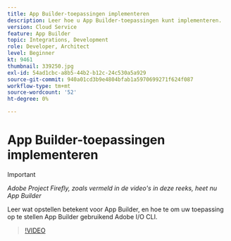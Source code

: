 ```yaml
---
title: App Builder-toepassingen implementeren
description: Leer hoe u App Builder-toepassingen kunt implementeren.
version: Cloud Service
feature: App Builder
topic: Integrations, Development
role: Developer, Architect
level: Beginner
kt: 9461
thumbnail: 339250.jpg
exl-id: 54ad1cbc-a8b5-44b2-b12c-24c530a5a929
source-git-commit: 940a01cd3b9e4804bfab1a5970699271f624f087
workflow-type: tm+mt
source-wordcount: '52'
ht-degree: 0%

---
```


# App Builder-toepassingen implementeren

>[!IMPORTANT]
>
> _Adobe Project Firefly, zoals vermeld in de video&#39;s in deze reeks, heet nu App Builder_

Leer wat opstellen betekent voor App Builder, en hoe te om uw toepassing op te stellen App Builder gebruikend Adobe I/O CLI.

>[!VIDEO](https://video.tv.adobe.com/v/339250/?quality=12&learn=on)
